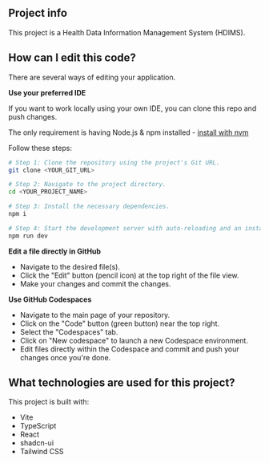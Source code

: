 ## Project info

This project is a Health Data Information Management System (HDIMS).

## How can I edit this code?

There are several ways of editing your application.

**Use your preferred IDE**

If you want to work locally using your own IDE, you can clone this repo and push changes.

The only requirement is having Node.js & npm installed - [install with nvm](https://github.com/nvm-sh/nvm#installing-and-updating)

Follow these steps:

```sh
# Step 1: Clone the repository using the project's Git URL.
git clone <YOUR_GIT_URL>

# Step 2: Navigate to the project directory.
cd <YOUR_PROJECT_NAME>

# Step 3: Install the necessary dependencies.
npm i

# Step 4: Start the development server with auto-reloading and an instant preview.
npm run dev
```

**Edit a file directly in GitHub**

  - Navigate to the desired file(s).
  - Click the "Edit" button (pencil icon) at the top right of the file view.
  - Make your changes and commit the changes.

**Use GitHub Codespaces**

  - Navigate to the main page of your repository.
  - Click on the "Code" button (green button) near the top right.
  - Select the "Codespaces" tab.
  - Click on "New codespace" to launch a new Codespace environment.
  - Edit files directly within the Codespace and commit and push your changes once you're done.

## What technologies are used for this project?

This project is built with:

  - Vite
  - TypeScript
  - React
  - shadcn-ui
  - Tailwind CSS
